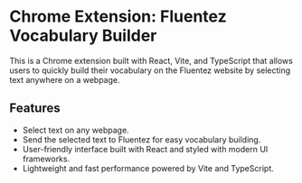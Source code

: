 
# Chrome Extension: Fluentez Vocabulary Builder

This is a Chrome extension built with React, Vite, and TypeScript that allows users to quickly build their vocabulary on the Fluentez website by selecting text anywhere on a webpage.

## Features
- Select text on any webpage.
- Send the selected text to Fluentez for easy vocabulary building.
- User-friendly interface built with React and styled with modern UI frameworks.
- Lightweight and fast performance powered by Vite and TypeScript.


